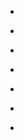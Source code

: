 
- [](/2016/09/5131c7/)

- [](/2016/06/4o0it1/)

- [](/2016/05/d3k8a92/)

- [](/2016/05/4jplc7/)

- [](/2016/05/d38iu6l/)

- [](/2016/05/d34z98n/)

- [](/2016/05/d344typ/)
